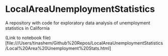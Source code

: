 # LocalAreaUnemploymentStatistics
A repository with code for exploratory data analysis of unemployment statistics in California

(Link to notebook file)[file:///Users/tinashem/Github%20Repos/LocalAreaUnemploymentStatistics/Local%20Area%20Unemployment%20Stats.html]
